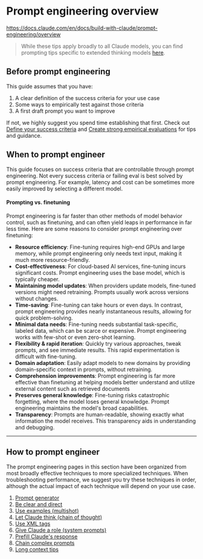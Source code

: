 # Prompt engineering overview

https://docs.claude.com/en/docs/build-with-claude/prompt-engineering/overview

> While these tips apply broadly to all Claude models, you can find prompting tips specific to extended thinking models [here](./13.extended-thinking-tips.md).

## Before prompt engineering

This guide assumes that you have:

1. A clear definition of the success criteria for your use case
2. Some ways to empirically test against those criteria
3. A first draft prompt you want to improve

If not, we highly suggest you spend time establishing that first. Check out [Define your success criteria](https://docs.claude.com/en/docs/test-and-evaluate/define-success) and [Create strong empirical evaluations](https://docs.claude.com/en/docs/test-and-evaluate/develop-tests) for tips and guidance.

## When to prompt engineer

This guide focuses on success criteria that are controllable through prompt engineering.
Not every success criteria or failing eval is best solved by prompt engineering. For example, latency and cost can be sometimes more easily improved by selecting a different model.

#### Prompting vs. finetuning

Prompt engineering is far faster than other methods of model behavior control, such as finetuning, and can often yield leaps in performance in far less time. Here are some reasons to consider prompt engineering over finetuning:

  * **Resource efficiency**: Fine-tuning requires high-end GPUs and large memory, while prompt engineering only needs text input, making it much more resource-friendly.
  * **Cost-effectiveness**: For cloud-based AI services, fine-tuning incurs significant costs. Prompt engineering uses the base model, which is typically cheaper.
  * **Maintaining model updates**: When providers update models, fine-tuned versions might need retraining. Prompts usually work across versions without changes.
  * **Time-saving**: Fine-tuning can take hours or even days. In contrast, prompt engineering provides nearly instantaneous results, allowing for quick problem-solving.
  * **Minimal data needs**: Fine-tuning needs substantial task-specific, labeled data, which can be scarce or expensive. Prompt engineering works with few-shot or even zero-shot learning.
  * **Flexibility & rapid iteration**: Quickly try various approaches, tweak prompts, and see immediate results. This rapid experimentation is difficult with fine-tuning.
  * **Domain adaptation**: Easily adapt models to new domains by providing domain-specific context in prompts, without retraining.
  * **Comprehension improvements**: Prompt engineering is far more effective than finetuning at helping models better understand and utilize external content such as retrieved documents
  * **Preserves general knowledge**: Fine-tuning risks catastrophic forgetting, where the model loses general knowledge. Prompt engineering maintains the model's broad capabilities.
  * **Transparency**: Prompts are human-readable, showing exactly what information the model receives. This transparency aids in understanding and debugging.

***

## How to prompt engineer

The prompt engineering pages in this section have been organized from most broadly effective techniques to more specialized techniques. When troubleshooting performance, we suggest you try these techniques in order, although the actual impact of each technique will depend on your use case.

1. [Prompt generator](/en/docs/build-with-claude/prompt-engineering/prompt-generator)
2. [Be clear and direct](/en/docs/build-with-claude/prompt-engineering/be-clear-and-direct)
3. [Use examples (multishot)](/en/docs/build-with-claude/prompt-engineering/multishot-prompting)
4. [Let Claude think (chain of thought)](/en/docs/build-with-claude/prompt-engineering/chain-of-thought)
5. [Use XML tags](/en/docs/build-with-claude/prompt-engineering/use-xml-tags)
6. [Give Claude a role (system prompts)](/en/docs/build-with-claude/prompt-engineering/system-prompts)
7. [Prefill Claude's response](/en/docs/build-with-claude/prompt-engineering/prefill-claudes-response)
8. [Chain complex prompts](/en/docs/build-with-claude/prompt-engineering/chain-prompts)
9. [Long context tips](/en/docs/build-with-claude/prompt-engineering/long-context-tips)

